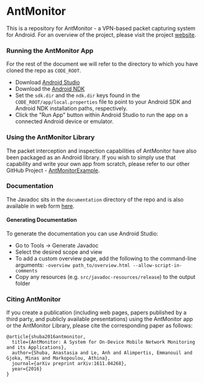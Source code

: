 # AntMonitor
This is a repository for AntMonitor - a VPN-based packet capturing
system for Android. For an overview of the project, please visit
the project
[website](http://athinagroup.eng.uci.edu/projects/antmonitor/).

### Running the AntMonitor App
For the rest of the document we will refer to the directory to which
you have cloned the repo as `CODE_ROOT`.

* Download [Android Studio](https://developer.android.com/studio/)
* Download the [Android NDK](https://developer.android.com/ndk/downloads/index.html)
* Set the `sdk.dir` and the `ndk.dir` keys found in the
`CODE_ROOT/app/local.properties` file to point to your Android SDK and
Android NDK installation paths, respectively.
* Click the "Run App" button within Android Studio to run the app on a
connected Android device or emulator.


### Using the AntMonitor Library
The packet interception and inspection capabilities of AntMonitor have
also been packaged as an Android library. If you wish to simply use
that capability and write your own app from scratch, please refer
to our other GitHub Project -
[AntMonitorExample](https://github.com/UCI-Networking-Group/AntMonitorExample).


### Documentation
The Javadoc sits in the `documentation` directory of the repo and is
also available in web form
[here](https://uci-networking-group.github.io/AntMonitor/).

#### Generating Documentation
To generate the documentation you can use Android Studio:
* Go to Tools -> Generate Javadoc
* Select the desired scope and view
* To add a custom overview page, add the following to the command-line
arguments: `-overview path_to/overview.html --allow-script-in-comments`
* Copy any resources (e.g. `src/javadoc-resources/release`) to the output folder

### Citing AntMonitor
If you create a publication (including web pages, papers published by a
third party, and publicly available presentations) using the AntMonitor
app or the AntMonitor Library, please cite the corresponding paper as
follows:

```
@article{shuba2016antmonitor,
  title={AntMonitor: A System for On-Device Mobile Network Monitoring and its Applications},
  author={Shuba, Anastasia and Le, Anh and Alimpertis, Emmanouil and Gjoka, Minas and Markopoulou, Athina},
  journal={arXiv preprint arXiv:1611.04268},
  year={2016}
}
```